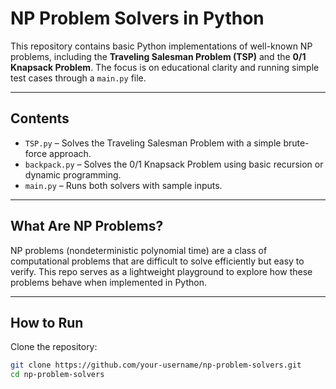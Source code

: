 # NP Problem Solvers in Python

This repository contains basic Python implementations of well-known NP problems, including the **Traveling Salesman Problem (TSP)** and the **0/1 Knapsack Problem**. The focus is on educational clarity and running simple test cases through a `main.py` file.

---

## Contents

- `TSP.py` – Solves the Traveling Salesman Problem with a simple brute-force approach.
- `backpack.py` – Solves the 0/1 Knapsack Problem using basic recursion or dynamic programming.
- `main.py` – Runs both solvers with sample inputs.

---

## What Are NP Problems?

NP problems (nondeterministic polynomial time) are a class of computational problems that are difficult to solve efficiently but easy to verify. This repo serves as a lightweight playground to explore how these problems behave when implemented in Python.

---

## How to Run

Clone the repository:
   ```bash
   git clone https://github.com/your-username/np-problem-solvers.git
   cd np-problem-solvers
